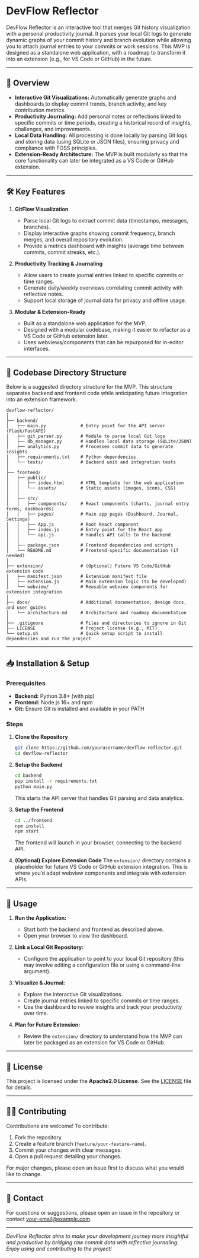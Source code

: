 # DevFlow Reflector

DevFlow Reflector is an interactive tool that merges Git history visualization with a personal productivity journal. It parses your local Git logs to generate dynamic graphs of your commit history and branch evolution while allowing you to attach journal entries to your commits or work sessions. This MVP is designed as a standalone web application, with a roadmap to transform it into an extension (e.g., for VS Code or GitHub) in the future.

---

## 🚀 Overview

- **Interactive Git Visualizations:** Automatically generate graphs and dashboards to display commit trends, branch activity, and key contribution metrics.
- **Productivity Journaling:** Add personal notes or reflections linked to specific commits or time periods, creating a historical record of insights, challenges, and improvements.
- **Local Data Handling:** All processing is done locally by parsing Git logs and storing data (using SQLite or JSON files), ensuring privacy and compliance with FOSS principles.
- **Extension-Ready Architecture:** The MVP is built modularly so that the core functionality can later be integrated as a VS Code or GitHub extension.

---

## 🛠️ Key Features

1. **GitFlow Visualization**
   - Parse local Git logs to extract commit data (timestamps, messages, branches).
   - Display interactive graphs showing commit frequency, branch merges, and overall repository evolution.
   - Provide a metrics dashboard with insights (average time between commits, commit streaks, etc.).

2. **Productivity Tracking & Journaling**
   - Allow users to create journal entries linked to specific commits or time ranges.
   - Generate daily/weekly overviews correlating commit activity with reflective notes.
   - Support local storage of journal data for privacy and offline usage.

3. **Modular & Extension-Ready**
   - Built as a standalone web application for the MVP.
   - Designed with a modular codebase, making it easier to refactor as a VS Code or GitHub extension later.
   - Uses webviews/components that can be repurposed for in-editor interfaces.

---

## 📂 Codebase Directory Structure

Below is a suggested directory structure for the MVP. This structure separates backend and frontend code while anticipating future integration into an extension framework.

```
devflow-reflector/
│
├── backend/
│   ├── main.py             # Entry point for the API server (Flask/FastAPI)
│   ├── git_parser.py       # Module to parse local Git logs
│   ├── db_manager.py       # Handles local data storage (SQLite/JSON)
│   ├── analytics.py        # Processes commit data to generate insights
│   ├── requirements.txt    # Python dependencies
│   └── tests/              # Backend unit and integration tests
│
├── frontend/
│   ├── public/
│   │   ├── index.html      # HTML template for the web application
│   │   └── assets/         # Static assets (images, icons, CSS)
│   │
│   ├── src/
│   │   ├── components/     # React components (charts, journal entry forms, dashboards)
│   │   ├── pages/          # Main app pages (Dashboard, Journal, Settings)
│   │   ├── App.js          # Root React component
│   │   ├── index.js        # Entry point for the React app
│   │   └── api.js          # Handles API calls to the backend
│   │
│   ├── package.json        # Frontend dependencies and scripts
│   └── README.md           # Frontend-specific documentation (if needed)
│
├── extension/              # (Optional) Future VS Code/GitHub extension code
│   ├── manifest.json       # Extension manifest file
│   ├── extension.js        # Main extension logic (to be developed)
│   └── webview/            # Reusable webview components for extension integration
│
├── docs/                   # Additional documentation, design docs, and user guides
│   └── architecture.md     # Architecture and roadmap documentation
│
├── .gitignore              # Files and directories to ignore in Git
├── LICENSE                 # Project license (e.g., MIT)
└── setup.sh                # Quick setup script to install dependencies and run the project
```

---

## 📥 Installation & Setup

### **Prerequisites**
- **Backend:** Python 3.8+ (with pip)
- **Frontend:** Node.js 16+ and npm
- **Git:** Ensure Git is installed and available in your PATH

### **Steps**

1. **Clone the Repository**
   ```sh
   git clone https://github.com/yourusername/devflow-reflector.git
   cd devflow-reflector
   ```

2. **Setup the Backend**
   ```sh
   cd backend
   pip install -r requirements.txt
   python main.py
   ```
   This starts the API server that handles Git parsing and data analytics.

3. **Setup the Frontend**
   ```sh
   cd ../frontend
   npm install
   npm start
   ```
   The frontend will launch in your browser, connecting to the backend API.

4. **(Optional) Explore Extension Code**
   The `extension/` directory contains a placeholder for future VS Code or GitHub extension integration. This is where you’d adapt webview components and integrate with extension APIs.

---

## 🚀 Usage

1. **Run the Application:**
   - Start both the backend and frontend as described above.
   - Open your browser to view the dashboard.

2. **Link a Local Git Repository:**
   - Configure the application to point to your local Git repository (this may involve editing a configuration file or using a command-line argument).

3. **Visualize & Journal:**
   - Explore the interactive Git visualizations.
   - Create journal entries linked to specific commits or time ranges.
   - Use the dashboard to review insights and track your productivity over time.

4. **Plan for Future Extension:**
   - Review the `extension/` directory to understand how the MVP can later be packaged as an extension for VS Code or GitHub.

---

## 📜 License

This project is licensed under the **Apache2.0 License**. See the [LICENSE](./LICENSE) file for details.

---

## 👨‍💻 Contributing

Contributions are welcome! To contribute:
1. Fork the repository.
2. Create a feature branch (`feature/your-feature-name`).
3. Commit your changes with clear messages.
4. Open a pull request detailing your changes.

For major changes, please open an issue first to discuss what you would like to change.

---

## 📧 Contact

For questions or suggestions, please open an issue in the repository or contact [your-email@example.com](mailto:your-email@example.com).

---

*DevFlow Reflector aims to make your development journey more insightful and productive by bridging raw commit data with reflective journaling. Enjoy using and contributing to the project!*
```

